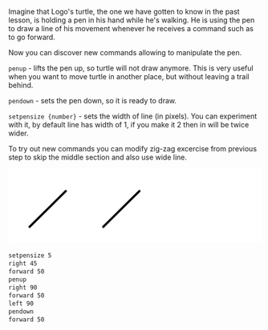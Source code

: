 Imagine that Logo's turtle, the one we have gotten to know in the past lesson, is holding a pen in his hand while he's walking. He is using the pen to draw a line of his movement whenever he receives a command such as to go forward.

Now you can discover new commands allowing to manipulate the pen.

`penup` - lifts the pen up, so turtle will not draw anymore. This is very useful when you want to move turtle in another place, but without leaving a trail behind.

`pendown` - sets the pen down, so it is ready to draw.

`setpensize {number}` - sets the width of line (in pixels). You can experiment with it, by default line has width of 1, if you make it 2 then in will be twice wider.

To try out new commands you can modify zig-zag excercise from previous step to skip the middle section and also use wide line.

![](./zig-zag-skip.svg)

<!--solution-->

```
setpensize 5
right 45
forward 50
penup
right 90
forward 50
left 90
pendown
forward 50
```
